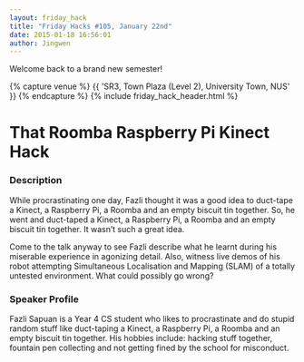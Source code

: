 ```yaml
---
layout: friday_hack
title: "Friday Hacks #105, January 22nd"
date: 2015-01-18 16:56:01
author: Jingwen
---
```


Welcome back to a brand new semester!

{% capture venue %}
    {{ 'SR3, Town Plaza (Level 2), University Town, NUS' }}
{% endcapture %}
{% include friday_hack_header.html %}

# That Roomba Raspberry Pi Kinect Hack

### Description

While procrastinating one day, Fazli thought it was a good idea to duct-tape a Kinect, a Raspberry Pi, a Roomba and an empty biscuit tin together. So, he went and duct-taped a Kinect, a Raspberry Pi, a Roomba and an empty biscuit tin together. It wasn’t such a great idea.

Come to the talk anyway to see Fazli describe what he learnt during his miserable experience in agonizing detail. Also, witness live demos of his robot attempting Simultaneous Localisation and Mapping (SLAM) of a totally untested environment. What could possibly go wrong?

### Speaker Profile

Fazli Sapuan is a Year 4 CS student who likes to procrastinate and do stupid random stuff like duct-taping a Kinect, a Raspberry Pi, a Roomba and an empty biscuit tin together. His hobbies include: hacking stuff together, fountain pen collecting and not getting fined by the school for misconduct.
